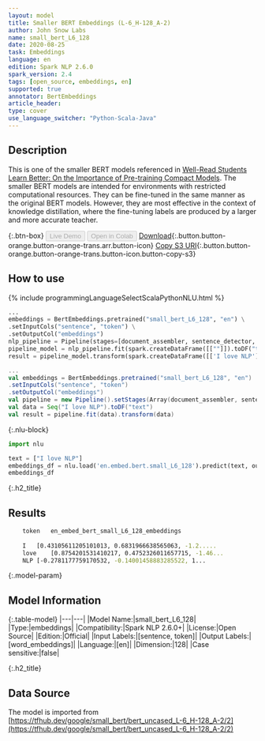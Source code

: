```yaml
---
layout: model
title: Smaller BERT Embeddings (L-6_H-128_A-2)
author: John Snow Labs
name: small_bert_L6_128
date: 2020-08-25
task: Embeddings
language: en
edition: Spark NLP 2.6.0
spark_version: 2.4
tags: [open_source, embeddings, en]
supported: true
annotator: BertEmbeddings
article_header:
type: cover
use_language_switcher: "Python-Scala-Java"
---
```


## Description
This is one of the smaller BERT models referenced in [Well-Read Students Learn Better: On the Importance of Pre-training Compact Models](https://arxiv.org/abs/1908.08962).  The smaller BERT models are intended for environments with restricted computational resources. They can be fine-tuned in the same manner as the original BERT models. However, they are most effective in the context of knowledge distillation, where the fine-tuning labels are produced by a larger and more accurate teacher.

{:.btn-box}
<button class="button button-orange" disabled>Live Demo</button>
<button class="button button-orange" disabled>Open in Colab</button>
[Download](https://s3.amazonaws.com/auxdata.johnsnowlabs.com/public/models/small_bert_L6_128_en_2.6.0_2.4_1598344340449.zip){:.button.button-orange.button-orange-trans.arr.button-icon}
[Copy S3 URI](s3://auxdata.johnsnowlabs.com/public/models/small_bert_L6_128_en_2.6.0_2.4_1598344340449.zip){:.button.button-orange.button-orange-trans.button-icon.button-copy-s3}

## How to use

<div class="tabs-box" markdown="1">

{% include programmingLanguageSelectScalaPythonNLU.html %}

```python
...
embeddings = BertEmbeddings.pretrained("small_bert_L6_128", "en") \
.setInputCols("sentence", "token") \
.setOutputCol("embeddings")
nlp_pipeline = Pipeline(stages=[document_assembler, sentence_detector, tokenizer, embeddings])
pipeline_model = nlp_pipeline.fit(spark.createDataFrame([[""]]).toDF("text"))
result = pipeline_model.transform(spark.createDataFrame([['I love NLP']], ["text"]))
```

```scala
...
val embeddings = BertEmbeddings.pretrained("small_bert_L6_128", "en")
.setInputCols("sentence", "token")
.setOutputCol("embeddings")
val pipeline = new Pipeline().setStages(Array(document_assembler, sentence_detector, tokenizer, embeddings))
val data = Seq("I love NLP").toDF("text")
val result = pipeline.fit(data).transform(data)
```

{:.nlu-block}
```python
import nlu

text = ["I love NLP"]
embeddings_df = nlu.load('en.embed.bert.small_L6_128').predict(text, output_level='token')
embeddings_df
```

</div>

{:.h2_title}
## Results
```bash
	token	en_embed_bert_small_L6_128_embeddings
		
	I	[0.43105611205101013, 0.6831966638565063, -1.2.....
	love	[0.8754201531410217, 0.4752326011657715, -1.46...
	NLP	[-0.2781177759170532, -0.14001458883285522, 1...
```

{:.model-param}
## Model Information

{:.table-model}
|---|---|
|Model Name:|small_bert_L6_128|
|Type:|embeddings|
|Compatibility:|Spark NLP 2.6.0+|
|License:|Open Source|
|Edition:|Official|
|Input Labels:|[sentence, token]|
|Output Labels:|[word_embeddings]|
|Language:|[en]|
|Dimension:|128|
|Case sensitive:|false|

{:.h2_title}
## Data Source
The model is imported from [https://tfhub.dev/google/small_bert/bert_uncased_L-6_H-128_A-2/2](https://tfhub.dev/google/small_bert/bert_uncased_L-6_H-128_A-2/2)
